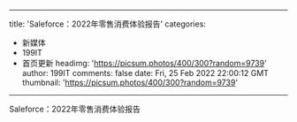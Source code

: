
---
title: 'Saleforce：2022年零售消费体验报告'
categories: 
 - 新媒体
 - 199IT
 - 首页更新
headimg: 'https://picsum.photos/400/300?random=9739'
author: 199IT
comments: false
date: Fri, 25 Feb 2022 22:00:12 GMT
thumbnail: 'https://picsum.photos/400/300?random=9739'
---

<div>   
Saleforce：2022年零售消费体验报告  
</div>
            